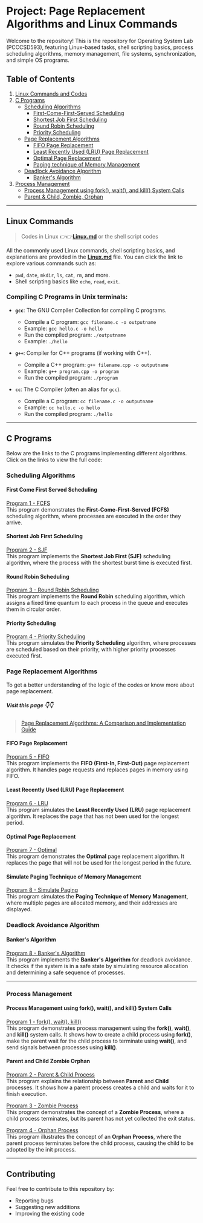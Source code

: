 # Project: Page Replacement Algorithms and Linux Commands

Welcome to the repository! This is the repository for Operating System Lab (PCCCSD593), featuring Linux-based tasks, shell scripting basics, process scheduling algorithms, memory management, file systems, synchronization, and simple OS programs.

## **Table of Contents**

1. [Linux Commands and Codes](#linux-commands)
2. [C Programs](#c-programs)
    - [Scheduling Algorithms](#scheduling-algorithms)
        - [First-Come-First-Served Scheduling](#first-come-first-served-scheduling)
        - [Shortest Job First Scheduling](#shortest-job-first-scheduling)
        - [Round Robin Scheduling](#round-robin-scheduling)
        - [Priority Scheduling](#priority-scheduling)
    - [Page Replacement Algorithms](#page-replacement-algorithms)
        - [FIFO Page Replacement](#fifo-page-replacement)
        - [Least Recently Used (LRU) Page Replacement](#least-recently-used-lru-page-replacement)
        - [Optimal Page Replacement](#optimal-page-replacement)
        - [Paging technique of Memory Management](#simulate-paging-technique-of-memory-management)
    - [Deadlock Avoidance Algorithm](#deadlock-avoidance-algorithm)
        - [Banker's Algorithm](#bankers-algorithm)
3. [Process Management](#process-management)
    - [Process Management using fork(), wait(), and kill() System Calls](#process-management-using-fork-wait-and-kill-system-calls)
    - [Parent & Child, Zombie, Orphan](#parent-and-child-zombie-orphan)

---


## **Linux Commands**

> Codes in Linux 👉👉[**Linux.md**](./Linux.md) or the shell script codes

All the commonly used Linux commands, shell scripting basics, and explanations are provided in the [**Linux.md**](./Linux.md) file. You can click the link to explore various commands such as:
- `pwd`, `date`, `mkdir`, `ls`, `cat`, `rm`, and more.
- Shell scripting basics like `echo`, `read`, `exit`.

### Compiling C Programs in Unix terminals:
- **`gcc`**: The GNU Compiler Collection for compiling C programs.
  - Compile a C program: `gcc filename.c -o outputname`
  - Example: `gcc hello.c -o hello`
  - Run the compiled program: `./outputname`
  - Example: `./hello`
  
- **`g++`**: Compiler for C++ programs (if working with C++).
  - Compile a C++ program: `g++ filename.cpp -o outputname`
  - Example: `g++ program.cpp -o program`
  - Run the compiled program: `./program`
  
- **`cc`**: The C Compiler (often an alias for `gcc`).
  - Compile a C program: `cc filename.c -o outputname`
  - Example: `cc hello.c -o hello`
  - Run the compiled program: `./hello`


---

## **C Programs**

Below are the links to the C programs implementing different algorithms. Click on the links to view the full code:

### **Scheduling Algorithms**

#### **First Come First Served Scheduling**
[Program 1 - FCFS](./c-programs/fcfs-scheduling-algorithm.md)  
This program demonstrates the **First-Come-First-Served (FCFS)** scheduling algorithm, where processes are executed in the order they arrive.

#### **Shortest Job First Scheduling**
[Program 2 - SJF](./c-programs/sjf-scheduling-algorithm.md)  
This program implements the **Shortest Job First (SJF)** scheduling algorithm, where the process with the shortest burst time is executed first.

#### **Round Robin Scheduling**
[Program 3 - Round Robin Scheduling](./c-programs/rr-scheduling-algorithm.md)  
This program implements the **Round Robin** scheduling algorithm, which assigns a fixed time quantum to each process in the queue and executes them in circular order.

#### **Priority Scheduling**
[Program 4 - Priority Scheduling](./c-programs/priority-scheduling-algorithm.md)  
This program simulates the **Priority Scheduling** algorithm, where processes are scheduled based on their priority, with higher priority processes executed first.


### **Page Replacement Algorithms**

To get a better understanding of the logic of the codes or know more about page replacement.  
##### Visit this page 👇👇
> [Page Replacement Algorithms: A Comparison and Implementation Guide](https://www.geeksforgeeks.org/community/post/49765/page-replacement-algorithms-a-comparison-and-implementation-guide/)

#### **FIFO Page Replacement**
[Program 5 - FIFO](./c-programs/fifo-page-replacement.md)  
This program implements the **FIFO (First-In, First-Out)** page replacement algorithm. It handles page requests and replaces pages in memory using FIFO.

#### **Least Recently Used (LRU) Page Replacement**
[Program 6 - LRU](./c-programs/lru-page-replacement.md)  
This program simulates the **Least Recently Used (LRU)** page replacement algorithm. It replaces the page that has not been used for the longest period.

#### **Optimal Page Replacement**
[Program 7 - Optimal](./c-programs/optimal-page-replacement.md)  
This program demonstrates the **Optimal** page replacement algorithm. It replaces the page that will not be used for the longest period in the future.

#### **Simulate Paging Technique of Memory Management**
[Program 8 - Simulate Paging](./c-programs/simulate-paging-technique.md)  
This program simulates the **Paging Technique of Memory Management**, where multiple pages are allocated memory, and their addresses are displayed.

### **Deadlock Avoidance Algorithm**

#### **Banker's Algorithm**
[Program 8 - Banker's Algorithm](./c-programs/bankers-theorem.md)  
This program implements the **Banker's Algorithm** for deadlock avoidance. It checks if the system is in a safe state by simulating resource allocation and determining a safe sequence of processes.

---


### **Process Management**

#### **Process Management using fork(), wait(), and kill() System Calls**
[Program 1 - fork(), wait(), kill()](./process-management/fork-wait-kill.md)  
This program demonstrates process management using the **fork()**, **wait()**, and **kill()** system calls. It shows how to create a child process using **fork()**, make the parent wait for the child process to terminate using **wait()**, and send signals between processes using **kill()**.

#### **Parent and Child Zombie Orphan**
[Program 2 - Parent & Child Process](./process-management/parent-child.md)  
This program explains the relationship between **Parent** and **Child** processes. It shows how a parent process creates a child and waits for it to finish execution.

[Program 3 - Zombie Process](./process-management/parent-child.md)  
This program demonstrates the concept of a **Zombie Process**, where a child process terminates, but its parent has not yet collected the exit status.

[Program 4 - Orphan Process](./process-management/parent-child.md)  
This program illustrates the concept of an **Orphan Process**, where the parent process terminates before the child process, causing the child to be adopted by the init process.

---

## **Contributing**

Feel free to contribute to this repository by:
- Reporting bugs
- Suggesting new additions
- Improving the existing code

